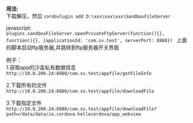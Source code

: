 **用法:**  
下载解压，然后 `cordovlugin add D:\xxx\xxx\xxx\SandboxFileServer`

javascript:  
`plugins.sandboxFileServer.openPrivateFtpServer(function(){}, function(){}, {applicationId: 'com.sv.test', serverPort: 8888}) `
上面的脚本启动ftp服务器,并跳转到ftp服务器开关界面

例子：  
1.获取app的沙盒私有数据信息
`http://10.0.200.24:8888/com.sv.test/appfile/getFileInfo`

2.下载所有的文件
`http://10.0.200.24:8888/com.sv.test/appfile/downloadFile`

3.下载指定文件
`http://10.0.200.24:8888/com.sv.test/appfile/downloadFile?path=/data/data/io.cordova.hellocordova/app_webview`
  





